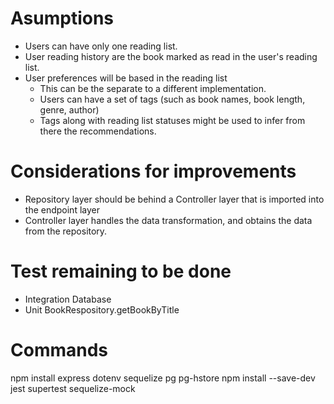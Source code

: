 # Asumptions
- Users can have only one reading list.
- User reading history are the book marked as read in the user's reading list.
- User preferences will be based in the reading list
    - This can be the separate to a different implementation.
    - Users can have a set of tags (such as book names, book length, genre, author) 
    - Tags along with reading list statuses might be used to infer from there the recommendations.

# Considerations for improvements
- Repository layer should be behind a Controller layer that is imported into the endpoint layer
- Controller layer handles the data transformation, and obtains the data from the repository.

# Test remaining to be done
- Integration Database
- Unit BookRespository.getBookByTitle

# Commands
npm install express dotenv sequelize pg pg-hstore
npm install --save-dev jest supertest sequelize-mock